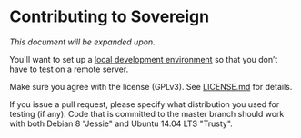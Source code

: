 # Contributing to Sovereign

_This document will be expanded upon._

You'll want to set up a [local development environment](https://github.com/sovereign/sovereign/wiki/Development-Environment) so that you don’t have to test on a remote server.

Make sure you agree with the license (GPLv3). See [LICENSE.md](./LICENSE.md) for details.

If you issue a pull request, please specify what distribution you used for testing (if any).
Code that is committed to the master branch should work with both Debian 8 "Jessie" and Ubuntu 14.04 LTS "Trusty".
